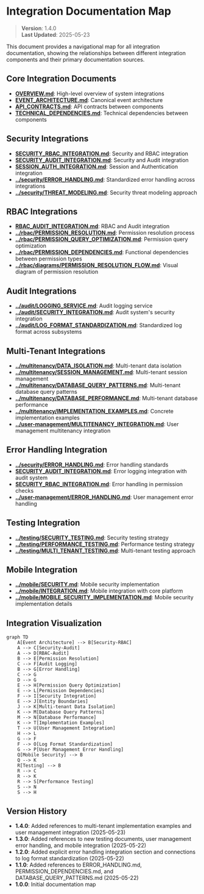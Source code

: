 
# Integration Documentation Map

> **Version**: 1.4.0  
> **Last Updated**: 2025-05-23

This document provides a navigational map for all integration documentation, showing the relationships between different integration components and their primary documentation sources.

## Core Integration Documents

- **[OVERVIEW.md](OVERVIEW.md)**: High-level overview of system integrations
- **[EVENT_ARCHITECTURE.md](EVENT_ARCHITECTURE.md)**: Canonical event architecture
- **[API_CONTRACTS.md](API_CONTRACTS.md)**: API contracts between components
- **[TECHNICAL_DEPENDENCIES.md](TECHNICAL_DEPENDENCIES.md)**: Technical dependencies between components

## Security Integrations

- **[SECURITY_RBAC_INTEGRATION.md](SECURITY_RBAC_INTEGRATION.md)**: Security and RBAC integration
- **[SECURITY_AUDIT_INTEGRATION.md](SECURITY_AUDIT_INTEGRATION.md)**: Security and Audit integration
- **[SESSION_AUTH_INTEGRATION.md](SESSION_AUTH_INTEGRATION.md)**: Session and Authentication integration
- **[../security/ERROR_HANDLING.md](../security/ERROR_HANDLING.md)**: Standardized error handling across integrations
- **[../security/THREAT_MODELING.md](../security/THREAT_MODELING.md)**: Security threat modeling approach

## RBAC Integrations

- **[RBAC_AUDIT_INTEGRATION.md](RBAC_AUDIT_INTEGRATION.md)**: RBAC and Audit integration
- **[../rbac/PERMISSION_RESOLUTION.md](../rbac/PERMISSION_RESOLUTION.md)**: Permission resolution process
- **[../rbac/PERMISSION_QUERY_OPTIMIZATION.md](../rbac/PERMISSION_QUERY_OPTIMIZATION.md)**: Permission query optimization
- **[../rbac/PERMISSION_DEPENDENCIES.md](../rbac/PERMISSION_DEPENDENCIES.md)**: Functional dependencies between permission types
- **[../rbac/diagrams/PERMISSION_RESOLUTION_FLOW.md](../rbac/diagrams/PERMISSION_RESOLUTION_FLOW.md)**: Visual diagram of permission resolution

## Audit Integrations

- **[../audit/LOGGING_SERVICE.md](../audit/LOGGING_SERVICE.md)**: Audit logging service
- **[../audit/SECURITY_INTEGRATION.md](../audit/SECURITY_INTEGRATION.md)**: Audit system's security integration
- **[../audit/LOG_FORMAT_STANDARDIZATION.md](../audit/LOG_FORMAT_STANDARDIZATION.md)**: Standardized log format across subsystems

## Multi-Tenant Integrations

- **[../multitenancy/DATA_ISOLATION.md](../multitenancy/DATA_ISOLATION.md)**: Multi-tenant data isolation
- **[../multitenancy/SESSION_MANAGEMENT.md](../multitenancy/SESSION_MANAGEMENT.md)**: Multi-tenant session management
- **[../multitenancy/DATABASE_QUERY_PATTERNS.md](../multitenancy/DATABASE_QUERY_PATTERNS.md)**: Multi-tenant database query patterns
- **[../multitenancy/DATABASE_PERFORMANCE.md](../multitenancy/DATABASE_PERFORMANCE.md)**: Multi-tenant database performance
- **[../multitenancy/IMPLEMENTATION_EXAMPLES.md](../multitenancy/IMPLEMENTATION_EXAMPLES.md)**: Concrete implementation examples
- **[../user-management/MULTITENANCY_INTEGRATION.md](../user-management/MULTITENANCY_INTEGRATION.md)**: User management multitenancy integration

## Error Handling Integration

- **[../security/ERROR_HANDLING.md](../security/ERROR_HANDLING.md)**: Error handling standards
- **[SECURITY_AUDIT_INTEGRATION.md](SECURITY_AUDIT_INTEGRATION.md)**: Error logging integration with audit system
- **[SECURITY_RBAC_INTEGRATION.md](SECURITY_RBAC_INTEGRATION.md)**: Error handling in permission checks
- **[../user-management/ERROR_HANDLING.md](../user-management/ERROR_HANDLING.md)**: User management error handling

## Testing Integration

- **[../testing/SECURITY_TESTING.md](../testing/SECURITY_TESTING.md)**: Security testing strategy
- **[../testing/PERFORMANCE_TESTING.md](../testing/PERFORMANCE_TESTING.md)**: Performance testing strategy
- **[../testing/MULTI_TENANT_TESTING.md](../testing/MULTI_TENANT_TESTING.md)**: Multi-tenant testing approach

## Mobile Integration

- **[../mobile/SECURITY.md](../mobile/SECURITY.md)**: Mobile security implementation
- **[../mobile/INTEGRATION.md](../mobile/INTEGRATION.md)**: Mobile integration with core platform
- **[../mobile/MOBILE_SECURITY_IMPLEMENTATION.md](../mobile/MOBILE_SECURITY_IMPLEMENTATION.md)**: Mobile security implementation details

## Integration Visualization

```mermaid
graph TD
    A[Event Architecture] --> B[Security-RBAC]
    A --> C[Security-Audit]
    A --> D[RBAC-Audit]
    B --> E[Permission Resolution]
    C --> F[Audit Logging]
    B --> G[Error Handling]
    C --> G
    D --> G
    E --> H[Permission Query Optimization]
    E --> L[Permission Dependencies]
    F --> I[Security Integration]
    E --> J[Entity Boundaries]
    J --> K[Multi-tenant Data Isolation]
    K --> M[Database Query Patterns]
    M --> N[Database Performance]
    K --> T[Implementation Examples]
    T --> U[User Management Integration]
    H --> L
    G --> F
    F --> O[Log Format Standardization]
    G --> P[User Management Error Handling]
    Q[Mobile Security] --> B
    Q --> K
    R[Testing] --> B
    R --> C
    R --> K
    R --> S[Performance Testing]
    S --> N
    S --> H
```

## Version History

- **1.4.0**: Added references to multi-tenant implementation examples and user management integration (2025-05-23)
- **1.3.0**: Added references to new testing documents, user management error handling, and mobile integration (2025-05-22)
- **1.2.0**: Added explicit error handling integration section and connections to log format standardization (2025-05-22)
- **1.1.0**: Added references to ERROR_HANDLING.md, PERMISSION_DEPENDENCIES.md, and DATABASE_QUERY_PATTERNS.md (2025-05-22)
- **1.0.0**: Initial documentation map

